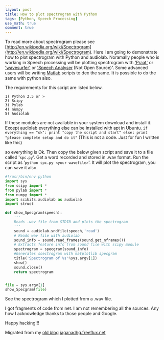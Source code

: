 ```yaml
---
layout: post
title: How to plot spectrogram with Python
tags: [Python, Speech Processing]
use_math: true
comment: true
---
```

To read more about spectrogram please see [http://en.wikipedia.org/wiki/Spectrogram](http://en.wikipedia.org/wiki/Spectrogram).
Here I am going to demonstrate how to plot spectrogram with Python and audiolab.
Noramally people who is working in Speech processing will be plotting spectrogram with ['Praat'](http://www.fon.hum.uva.nl/praat/) or ['wavesurfer'](http://www.speech.kth.se/wavesurfer/) or ['Speech Analyser](http://www.sil.org/computing/sa/index.htm) (Not Open Source)'. Some advanced users will be writing [Matlab](http://www.mathworks.com/) scripts to deo the same. It is possible to do the same with python also. 

The requirements for this script are listed below.

    1) Python 2.5 or >
    2) Scipy
    3) Pylab
    4) numpy
    5) Audiolab

If these modules are not available in your system download and install it. Except audiolab everything else can be installed with apt in Ubuntu. 
`
if everything == "ok":
    print "copy the script and start"
else:
    print "please complete setup and do it"
`
(This is not a code. Just for fun I written like this)


so everything is Ok. Then copy the below given script and save it to a file called '`spc.py`'. Get a word recorded and stored in .wav format. Run the script as '`python spc.py <your wavefile>`'. It will plot the spectrogram, you can save it also.

```python
#!/usr/bin/env python
import sys
from scipy import *
from pylab import *
from numpy import *
import scikits.audiolab as audiolab
import struct

def show_Specgram(speech):
    '''
    Reads .wav file from STDIN and plots the spectrogram
    '''
    sound = audiolab.sndfile(speech,'read')
    # Reads wav file with audiolab
    sound_info = sound.read_frames(sound.get_nframes())
    # Extracts feature info from sound file with scipy module
    spectrogram = specgram(sound_info)
    #Generates soectrogram with matplotlib specgram
    title('Spectrogram of %s'%sys.argv[1])
    show()
    sound.close()
    return spectrogram 


file = sys.argv[1]
show_Specgram(file)

```

See the spectrogram which I plotted from a .wav file.


I got fragments of code from net. I am not remembering all the sources. Any how I acknowledge thanks to those people and Google.

Happy hacking!!!


Migrated from my [old blog jaganadhg.freeflux.net](https://web.archive.org/web/20160323193721/http://jaganadhg.freeflux.net/blog)
